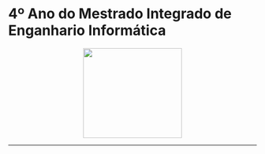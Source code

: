 
# 4º Ano do Mestrado Integrado de Enganhario Informática

<p align="center">
   <img width="200" height="182" src="https://upload.wikimedia.org/wikipedia/commons/9/93/EEUMLOGO.png">
</p>

---
